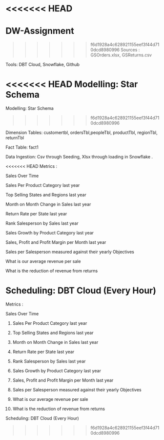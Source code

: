 <<<<<<< HEAD
=======
# DW-Assignment

>>>>>>> f6d1928a4c628921155eef3f44d710dcd8980996
Sources : GSOrders.xlsx, GSReturns.csv

Tools: DBT Cloud, Snowflake, Github

<<<<<<< HEAD
Modelling: Star Schema
=======
Modelling: Star Schema 
>>>>>>> f6d1928a4c628921155eef3f44d710dcd8980996

Dimension Tables: customertbl, ordersTbl,peopleTbl, productTbl, regionTbl, returnTbl

Fact Table: fact1

Data Ingestion: Csv through Seeding, Xlsx through loading in Snowflake .

<<<<<<< HEAD
Metrics :

Sales Over Time​

Sales Per Product Category last year​

Top Selling States and Regions last year​

Month on Month Change in Sales last year​

Return Rate per State last year​

Rank Salesperson by Sales last year​

Sales Growth by Product Category last year​

Sales, Profit and Profit Margin per Month last year​

Sales per Salesperson measured against their yearly Objectives​

What is our average revenue per sale​

What is the reduction of revenue from returns​

Scheduling: DBT Cloud (Every Hour)
=======
Metrics : 

Sales Over Time​

1) Sales Per Product Category last year​

2) Top Selling States and Regions last year​

3) Month on Month Change in Sales last year​

4) Return Rate per State last year​

5) Rank Salesperson by Sales last year​

6) Sales Growth by Product Category last year​

7) Sales, Profit and Profit Margin per Month last year​

8) Sales per Salesperson measured against their yearly Objectives​

9) What is our average revenue per sale​

10) What is the reduction of revenue from returns​

Scheduling: DBT Cloud (Every Hour)


>>>>>>> f6d1928a4c628921155eef3f44d710dcd8980996

